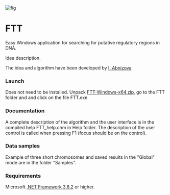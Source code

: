 ![fig](FTT_solution/FTT/FTT.ico)

# FTT
Easy Windows application for searching for putative regulatory regions in DNA.

Idea description.

The idea and algorithm have been developed by [I. Abnizova](https://www.linkedin.com/in/irina-abnizova-08309410/)

### Launch

Does not need to be installed. Unpack [FTT-Windows-x64.zip]([FTT-Windows-x64.zip), go to the FTT folder and and click on the file FTT.exe

### Documentation
A complete description of the algorithm and the user interface is in the compiled help FTT_help.chm in Help folder.
The description of the user control is called when pressing F1 (focus should be on the control).

### Data samples

Example of three short chromosomes and saved results in the "Global" mode are in the folder "Samples".

### Requirements

Microsoft [.NET Framework 3.6.2](https://www.microsoft.com/en-us/download/details.aspx?id=21) or higher. 
